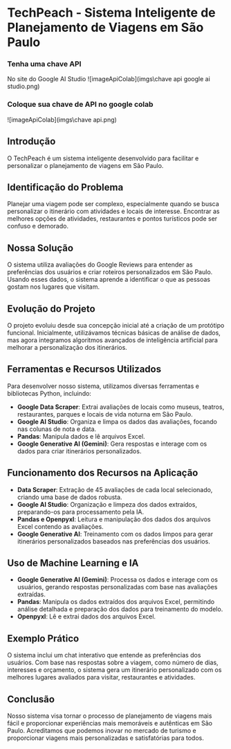 # TechPeach - Sistema Inteligente de Planejamento de Viagens em São Paulo


### Tenha uma chave API
No site do Google AI Studio
![imageApiColab](imgs\chave api google ai studio.png)

### Coloque sua chave de API no google colab
![imageApiColab](imgs\chave api.png)


## Introdução
O TechPeach é um sistema inteligente desenvolvido para facilitar e personalizar o planejamento de viagens em São Paulo.

## Identificação do Problema
Planejar uma viagem pode ser complexo, especialmente quando se busca personalizar o itinerário com atividades e locais de interesse. Encontrar as melhores opções de atividades, restaurantes e pontos turísticos pode ser confuso e demorado.

## Nossa Solução
O sistema utiliza avaliações do Google Reviews para entender as preferências dos usuários e criar roteiros personalizados em São Paulo. Usando esses dados, o sistema aprende a identificar o que as pessoas gostam nos lugares que visitam.

## Evolução do Projeto
O projeto evoluiu desde sua concepção inicial até a criação de um protótipo funcional. Inicialmente, utilizávamos técnicas básicas de análise de dados, mas agora integramos algoritmos avançados de inteligência artificial para melhorar a personalização dos itinerários.

## Ferramentas e Recursos Utilizados
Para desenvolver nosso sistema, utilizamos diversas ferramentas e bibliotecas Python, incluindo:
- **Google Data Scraper**: Extrai avaliações de locais como museus, teatros, restaurantes, parques e locais de vida noturna em São Paulo.
- **Google AI Studio**: Organiza e limpa os dados das avaliações, focando nas colunas de nota e data.
- **Pandas**: Manipula dados e lê arquivos Excel.
- **Google Generative AI (Gemini)**: Gera respostas e interage com os dados para criar itinerários personalizados.

## Funcionamento dos Recursos na Aplicação
- **Data Scraper**: Extração de 45 avaliações de cada local selecionado, criando uma base de dados robusta.
- **Google AI Studio**: Organização e limpeza dos dados extraídos, preparando-os para processamento pela IA.
- **Pandas e Openpyxl**: Leitura e manipulação dos dados dos arquivos Excel contendo as avaliações.
- **Google Generative AI**: Treinamento com os dados limpos para gerar itinerários personalizados baseados nas preferências dos usuários.

## Uso de Machine Learning e IA

- **Google Generative AI (Gemini)**: Processa os dados e interage com os usuários, gerando respostas personalizadas com base nas avaliações extraídas.
- **Pandas**: Manipula os dados extraídos dos arquivos Excel, permitindo análise detalhada e preparação dos dados para treinamento do modelo.
- **Openpyxl**: Lê e extrai dados dos arquivos Excel.

## Exemplo Prático
O sistema inclui um chat interativo que entende as preferências dos usuários. Com base nas respostas sobre a viagem, como número de dias, interesses e orçamento, o sistema gera um itinerário personalizado com os melhores lugares avaliados para visitar, restaurantes e atividades.

## Conclusão
Nosso sistema visa tornar o processo de planejamento de viagens mais fácil e proporcionar experiências mais memoráveis e autênticas em São Paulo. Acreditamos que podemos inovar no mercado de turismo e proporcionar viagens mais personalizadas e satisfatórias para todos.

